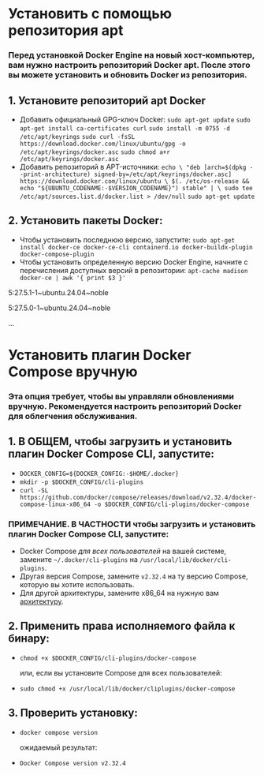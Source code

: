 # Установить с помощью репозитория apt
### Перед установкой Docker Engine на новый хост-компьютер, вам нужно настроить репозиторий Docker apt. После этого вы можете установить и обновить Docker из репозитория.
## 1. Установите репозиторий apt Docker
* Добавить официальный GPG-ключ Docker:
`sudo apt-get update`
`sudo apt-get install ca-certificates curl`
`sudo install -m 0755 -d /etc/apt/keyrings`
`sudo curl -fsSL https://download.docker.com/linux/ubuntu/gpg -o /etc/apt/keyrings/docker.asc`
`sudo chmod a+r /etc/apt/keyrings/docker.asc`
* Добавить репозиторий в APT-источники:
`echo \
  "deb [arch=$(dpkg --print-architecture) signed-by=/etc/apt/keyrings/docker.asc] https://download.docker.com/linux/ubuntu \
  $(. /etc/os-release && echo "${UBUNTU_CODENAME:-$VERSION_CODENAME}") stable" | \
  sudo tee /etc/apt/sources.list.d/docker.list > /dev/null`
`sudo apt-get update`
## 2. Установить пакеты Docker:
* Чтобы установить последнюю версию, запустите:
`sudo apt-get install docker-ce docker-ce-cli containerd.io docker-buildx-plugin docker-compose-plugin`
* Чтобы установить определенную версию Docker Engine, начните с перечисления доступных версий в репозитории:
`apt-cache madison docker-ce | awk '{ print $3 }'`

5:27.5.1-1~ubuntu.24.04~noble

5:27.5.0-1~ubuntu.24.04~noble

...



# Установить плагин Docker Compose вручную

### Эта опция требует, чтобы вы управляли обновлениями вручную. Рекомендуется настроить репозиторий Docker для облегчения обслуживания.

## 1. В ОБЩЕМ, чтобы загрузить и установить плагин Docker Compose CLI, запустите:

* `DOCKER_CONFIG=${DOCKER_CONFIG:-$HOME/.docker}`
* `mkdir -p $DOCKER_CONFIG/cli-plugins`
* `curl -SL https://github.com/docker/compose/releases/download/v2.32.4/docker-compose-linux-x86_64 -o $DOCKER_CONFIG/cli-plugins/docker-compose`
### ПРИМЕЧАНИЕ. В ЧАСТНОСТИ чтобы загрузить и установить плагин Docker Compose CLI, запустите:
* Docker Compose *для всех пользователей* на вашей системе, замените 
    `~/.docker/cli-plugins` на `/usr/local/lib/docker/cli-plugins`.
* Другая версия Compose, замените `v2.32.4` на ту версию Compose, которую вы хотите использовать.
* Для другой архитектуры, замените x86_64 на нужную вам [архитектуру](https://github.com/docker/compose/releases).
## 2. Применить права исполняемого файла к бинару:
* `chmod +x $DOCKER_CONFIG/cli-plugins/docker-compose`
  
  или, если вы установите Compose для всех пользователей:
  
* `sudo chmod +x /usr/local/lib/docker/cliplugins/docker-compose`
## 3. Проверить установку:
* `docker compose version`
  
  ожидаемый результат:
  
* `Docker Compose version v2.32.4`


 
